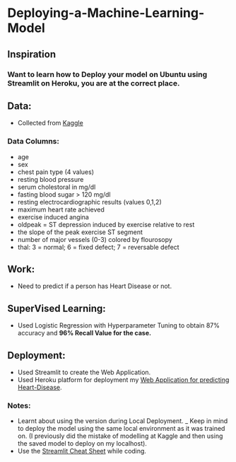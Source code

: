 # Deploying-a-Machine-Learning-Model

## Inspiration
### Want to learn how to Deploy your model on Ubuntu using Streamlit on Heroku, you are at the correct place.

## Data:
- Collected from [Kaggle](https://www.kaggle.com/ronitf/heart-disease-uci)

### Data Columns:
- age
- sex
- chest pain type (4 values)
- resting blood pressure
- serum cholestoral in mg/dl
- fasting blood sugar > 120 mg/dl
- resting electrocardiographic results (values 0,1,2)
- maximum heart rate achieved
- exercise induced angina
- oldpeak = ST depression induced by exercise relative to rest
- the slope of the peak exercise ST segment
- number of major vessels (0-3) colored by flourosopy
- thal: 3 = normal; 6 = fixed defect; 7 = reversable defect

## Work:
- Need to predict if a person has Heart Disease or not.

## SuperVised Learning:
- Used Logistic Regression with Hyperparameter Tuning to obtain 87% accuracy and **96% Recall Value for the case.**

## Deployment:
- Used Streamlit to create the Web Application.
- Used Heroku platform for deployment my [Web Application for predicting Heart-Disease](https://heart-disease-ml-app.herokuapp.com/).

### Notes:
- Learnt about using the version during Local Deployment.
_ Keep in mind to deploy the model using the same local environment as it was trained on. (I previously did the mistake of modelling at Kaggle and then using the saved model to deploy on my localhost).
- Use the [Streamlit Cheat Sheet](https://discuss.streamlit.io/t/streamlit-cheat-sheet/4912) while coding.


